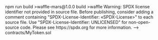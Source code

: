 <div id="termynal" data-termynal>
    <span data-ty="input"><span class="file-path"></span>npm run build</span>
    <span data-ty>>﻿﻿waffle-mars@1.0.0 build</span>
    <span data-ty>>﻿﻿waffle</span>
    <span data-ty>Warning: SPDX license identifier not provided in source file. Before publishing, consider adding a comment containing "SPDX-License-Identifier: «SPDX-License>" to each source file. Use "SPDX-License-Identifier: UNLICENSED" for non-open-source code. Please see https://spdx.org for more information.</span>
    <span data-ty>--> contracts/MyToken.sol</span>
    <span data-ty="input"><span class="file-path"></span></span>
</div>